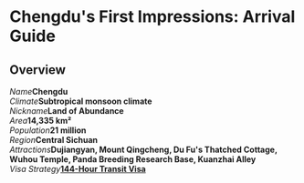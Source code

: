 # Chengdu's First Impressions: Arrival Guide

## Overview

<Description>
<div><i>Name</i><b>Chengdu</b></div>
<div><i>Climate</i><b>Subtropical monsoon climate</b></div>
<div><i>Nickname</i><b>Land of Abundance</b></div>
<div><i>Area</i><b>14,335 km²</b></div>
<div><i>Population</i><b>21 million</b></div>
<div><i>Region</i><b>Central Sichuan</b></div>
<div long><i>Attractions</i><b>Dujiangyan, Mount Qingcheng, Du Fu's Thatched Cottage, Wuhou Temple, Panda Breeding Research Base, Kuanzhai Alley</b></div>
<div><i>Visa Strategy</i><b><a href="/guide/visa#_144-hour-transit-visa-exemption">144-Hour Transit Visa</a></b></div>
</Description>